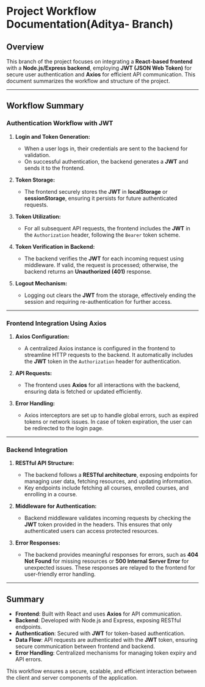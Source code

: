 # Project Workflow Documentation(Aditya- Branch)

## Overview

This branch of the project focuses on integrating a **React-based frontend** with a **Node.js/Express backend**, employing **JWT (JSON Web Token)** for secure user authentication and **Axios** for efficient API communication. This document summarizes the workflow and structure of the project.

---

## Workflow Summary

### **Authentication Workflow with JWT**

1. **Login and Token Generation:**
   - When a user logs in, their credentials are sent to the backend for validation.
   - On successful authentication, the backend generates a **JWT** and sends it to the frontend.

2. **Token Storage:**
   - The frontend securely stores the **JWT** in **localStorage** or **sessionStorage**, ensuring it persists for future authenticated requests.

3. **Token Utilization:**
   - For all subsequent API requests, the frontend includes the **JWT** in the `Authorization` header, following the `Bearer` token scheme.

4. **Token Verification in Backend:**
   - The backend verifies the **JWT** for each incoming request using middleware. If valid, the request is processed; otherwise, the backend returns an **Unauthorized (401)** response.

5. **Logout Mechanism:**
   - Logging out clears the **JWT** from the storage, effectively ending the session and requiring re-authentication for further access.

---

### **Frontend Integration Using Axios**

1. **Axios Configuration:**
   - A centralized Axios instance is configured in the frontend to streamline HTTP requests to the backend. It automatically includes the **JWT** token in the `Authorization` header for authentication.

2. **API Requests:**
   - The frontend uses **Axios** for all interactions with the backend, ensuring data is fetched or updated efficiently.

3. **Error Handling:**
   - Axios interceptors are set up to handle global errors, such as expired tokens or network issues. In case of token expiration, the user can be redirected to the login page.

---

### **Backend Integration**

1. **RESTful API Structure:**
   - The backend follows a **RESTful architecture**, exposing endpoints for managing user data, fetching resources, and updating information.
   - Key endpoints include fetching all courses, enrolled courses, and enrolling in a course.

2. **Middleware for Authentication:**
   - Backend middleware validates incoming requests by checking the **JWT** token provided in the headers. This ensures that only authenticated users can access protected resources.

3. **Error Responses:**
   - The backend provides meaningful responses for errors, such as **404 Not Found** for missing resources or **500 Internal Server Error** for unexpected issues. These responses are relayed to the frontend for user-friendly error handling.

---

## Summary

- **Frontend**: Built with React and uses **Axios** for API communication.
- **Backend**: Developed with Node.js and Express, exposing RESTful endpoints.
- **Authentication**: Secured with **JWT** for token-based authentication.
- **Data Flow**: API requests are authenticated with the **JWT** token, ensuring secure communication between frontend and backend.
- **Error Handling**: Centralized mechanisms for managing token expiry and API errors.

This workflow ensures a secure, scalable, and efficient interaction between the client and server components of the application.